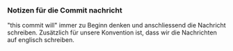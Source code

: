 ### Notizen für die Commit nachricht
"this commit will" immer zu Beginn denken und anschliessend die Nachricht schreiben. Zusätzlich für unsere Konvention ist, dass wir die Nachrichten auf englisch schreiben. 